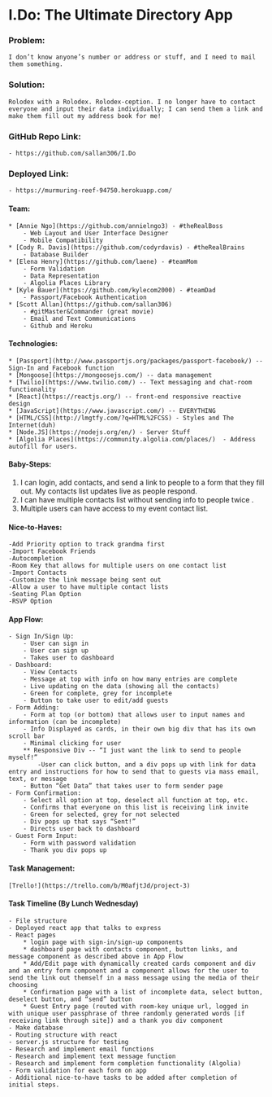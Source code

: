 # I.Do: The Ultimate Directory App

### Problem:
	I don’t know anyone’s number or address or stuff, and I need to mail them something.
### Solution:
	Rolodex with a Rolodex. Rolodex-ception. I no longer have to contact everyone and input their data individually; I can send them a link and make them fill out my address book for me!

### GitHub Repo Link:
	- https://github.com/sallan306/I.Do
### Deployed Link:
	- https://murmuring-reef-94750.herokuapp.com/
#### Team:
	* [Annie Ngo](https://github.com/annielngo3) - #theRealBoss
		- Web Layout and User Interface Designer
		- Mobile Compatibility
	* [Cody R. Davis](https://github.com/codyrdavis) - #theRealBrains
		- Database Builder
	* [Elena Henry](https://github.com/laene) - #teamMom
		- Form Validation
		- Data Representation
		- Algolia Places Library
	* [Kyle Bauer](https://github.com/kylecom2000) - #teamDad 
		- Passport/Facebook Authentication
	* [Scott Allan](https://github.com/sallan306) 
		- #gitMaster&Commander (great movie)
		- Email and Text Communications
		- Github and Heroku

#### Technologies:
	* [Passport](http://www.passportjs.org/packages/passport-facebook/) -- Sign-In and Facebook function
	* [Mongoose](https://mongoosejs.com/) -- data management
	* [Twilio](https://www.twilio.com/) -- Text messaging and chat-room functionality
	* [React](https://reactjs.org/) -- front-end responsive reactive design
	* [JavaScript](https://www.javascript.com/) -- EVERYTHING 
	* [HTML/CSS](http://lmgtfy.com/?q=HTML%2FCSS) - Styles and The Internet(duh)
	* [Node.JS](https://nodejs.org/en/) - Server Stuff
	* [Algolia Places](https://community.algolia.com/places/)  - Address autofill for users.

#### Baby-Steps:
1. I can login, add contacts, and send a link to people to a form that they fill out. My contacts list updates live as people respond.
2. I can have multiple contacts list without sending info to people twice .
3. Multiple users can have access to my event contact list.

#### Nice-to-Haves:
	-Add Priority option to track grandma first
	-Import Facebook Friends
	-Autocompletion
	-Room Key that allows for multiple users on one contact list
	-Import Contacts
	-Customize the link message being sent out
	-Allow a user to have multiple contact lists
	-Seating Plan Option
	-RSVP Option


#### App Flow:
	- Sign In/Sign Up:
		- User can sign in
		- User can sign up
		- Takes user to dashboard
	- Dashboard:
		- View Contacts 
		- Message at top with info on how many entries are complete
		- Live updating on the data (showing all the contacts)
		- Green for complete, grey for incomplete
		- Button to take user to edit/add guests
	- Form Adding:
		- Form at top (or bottom) that allows user to input names and information (can be incomplete)
		- Info Displayed as cards, in their own big div that has its own scroll bar
		- Minimal clicking for user
		** Responsive Div -- “I just want the link to send to people myself!”
			-User can click button, and a div pops up with link for data entry and instructions for how to send that to guests via mass email, text, or message
		- Button “Get Data” that takes user to form sender page
	- Form Confirmation:
		- Select all option at top, deselect all function at top, etc.
		- Confirms that everyone on this list is receiving link invite
		- Green for selected, grey for not selected
		- Div pops up that says “Sent!”
		- Directs user back to dashboard
	- Guest Form Input:
		- Form with password validation
		- Thank you div pops up
		

#### Task Management:
	[Trello!](https://trello.com/b/M0afjtJd/project-3)
	

#### Task Timeline (By Lunch Wednesday)
	- File structure
	- Deployed react app that talks to express
	- React pages 
		* login page with sign-in/sign-up components
		* dashboard page with contacts component, button links, and message component as described above in App Flow
		* Add/Edit page with dynamically created cards component and div and an entry form component and a component allows for the user to send the link out themself in a mass message using the media of their choosing
		* Confirmation page with a list of incomplete data, select button, deselect button, and “send” button
		* Guest Entry page (routed with room-key unique url, logged in with unique user passphrase of three randomly generated words [if receiving link through site]) and a thank you div component
	- Make database
	- Routing structure with react
	- server.js structure for testing
	- Research and implement email functions
	- Research and implement text message function
	- Research and implement form completion functionality (Algolia)
	- Form validation for each form on app
	- Additional nice-to-have tasks to be added after completion of initial steps.



